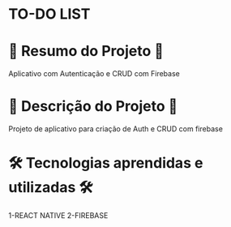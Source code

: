 # TO-DO LIST


# 📄 Resumo do Projeto 📄

Aplicativo com Autenticação e CRUD com Firebase

# 📖 Descrição do Projeto 📖 

Projeto de aplicativo para criação de Auth e CRUD com firebase

# 🛠️ Tecnologias aprendidas e utilizadas 🛠️

1-REACT NATIVE
2-FIREBASE

